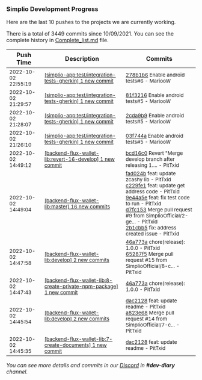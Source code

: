 
### Simplio Development Progress

Here are the last 10 pushes to the projects we are currently working.

There is a total of 3449 commits since 10/09/2021. You can see the complete history in
 [Complete_list.md](Complete_list.md) file.

| Push Time | Description | Commits |
| --- | --- | --- |
| <sub>2022-10-02 22:55:19</sub> | <sub>[[simplio-app:test/integration\-tests\-gherkin] 1 new commit](https://github.com/SimplioOfficial/simplio-app/commit/278b1b67580811c66deb08cbdb9010ab974a5b6e)</sub> | <sub>[278b1b6](https://github.com/SimplioOfficial/simplio-app/commit/278b1b67580811c66deb08cbdb9010ab974a5b6e) Enable android tests#6 - MariooW</sub> |
| <sub>2022-10-02 21:29:57</sub> | <sub>[[simplio-app:test/integration\-tests\-gherkin] 1 new commit](https://github.com/SimplioOfficial/simplio-app/commit/81f32167fc8578c6cab814b71fa1447b91e63966)</sub> | <sub>[81f3216](https://github.com/SimplioOfficial/simplio-app/commit/81f32167fc8578c6cab814b71fa1447b91e63966) Enable android tests#5 - MariooW</sub> |
| <sub>2022-10-02 21:28:07</sub> | <sub>[[simplio-app:test/integration\-tests\-gherkin] 1 new commit](https://github.com/SimplioOfficial/simplio-app/commit/2cda9b9544dfae2649353b20530baa3c0066e126)</sub> | <sub>[2cda9b9](https://github.com/SimplioOfficial/simplio-app/commit/2cda9b9544dfae2649353b20530baa3c0066e126) Enable android tests#5 - MariooW</sub> |
| <sub>2022-10-02 21:26:10</sub> | <sub>[[simplio-app:test/integration\-tests\-gherkin] 1 new commit](https://github.com/SimplioOfficial/simplio-app/commit/03f744a83c17d496544389124a9022d50c362520)</sub> | <sub>[03f744a](https://github.com/SimplioOfficial/simplio-app/commit/03f744a83c17d496544389124a9022d50c362520) Enable android tests#5 - MariooW</sub> |
| <sub>2022-10-02 14:49:12</sub> | <sub>[[backend-flux-wallet-lib:revert\-16\-develop] 1 new commit](https://github.com/SimplioOfficial/backend-flux-wallet-lib/commit/bcd16c090744b418687b3055b7653792013c5684)</sub> | <sub>[bcd16c0](https://github.com/SimplioOfficial/backend-flux-wallet-lib/commit/bcd16c090744b418687b3055b7653792013c5684) Revert "Merge develop branch after releasing 1.... - PitTxid</sub> |
| <sub>2022-10-02 14:49:04</sub> | <sub>[[backend-flux-wallet-lib:master] 16 new commits](https://github.com/SimplioOfficial/backend-flux-wallet-lib/compare/bf53b5d5255b...40c572d0ac67)</sub> | <sub>[fad024b](https://github.com/SimplioOfficial/backend-flux-wallet-lib/commit/fad024b9ab45a19f9a91735fe1f12cbada9e7223) feat: update zcashy lib - PitTxid<br>[c229fe1](https://github.com/SimplioOfficial/backend-flux-wallet-lib/commit/c229fe12f79b630e1290463d9e949dcc8268e534) feat: update get address code - PitTxid<br>[9e44a5e](https://github.com/SimplioOfficial/backend-flux-wallet-lib/commit/9e44a5ea9624a419ff782655117b0cfbda46ae66) feat: fix test code to run - PitTxid<br>[d7fc153](https://github.com/SimplioOfficial/backend-flux-wallet-lib/commit/d7fc1538328330813e5c8371987a42becc3755b0) Merge pull request #9 from SimplioOfficial/2-ge... - PitTxid<br>[2b1cbb5](https://github.com/SimplioOfficial/backend-flux-wallet-lib/commit/2b1cbb58b04752e5ffb723bf343c3f18d7eb7b4a) fix: address created issue - PitTxid</sub> |
| <sub>2022-10-02 14:47:58</sub> | <sub>[[backend-flux-wallet-lib:develop] 2 new commits](https://github.com/SimplioOfficial/backend-flux-wallet-lib/compare/a823e686f1e6...65287f50652d)</sub> | <sub>[46a773a](https://github.com/SimplioOfficial/backend-flux-wallet-lib/commit/46a773a0da55aacc9347116746d582fdc226c14f) chore(release): 1.0.0 - PitTxid<br>[65287f5](https://github.com/SimplioOfficial/backend-flux-wallet-lib/commit/65287f50652d8089fe2be37ceae1c8a95a463830) Merge pull request #15 from SimplioOfficial/8-c... - PitTxid</sub> |
| <sub>2022-10-02 14:47:43</sub> | <sub>[[backend-flux-wallet-lib:8\-create\-private\-npm\-package] 1 new commit](https://github.com/SimplioOfficial/backend-flux-wallet-lib/commit/46a773a0da55aacc9347116746d582fdc226c14f)</sub> | <sub>[46a773a](https://github.com/SimplioOfficial/backend-flux-wallet-lib/commit/46a773a0da55aacc9347116746d582fdc226c14f) chore(release): 1.0.0 - PitTxid</sub> |
| <sub>2022-10-02 14:45:54</sub> | <sub>[[backend-flux-wallet-lib:develop] 2 new commits](https://github.com/SimplioOfficial/backend-flux-wallet-lib/compare/13ab533e15d6...a823e686f1e6)</sub> | <sub>[dac2128](https://github.com/SimplioOfficial/backend-flux-wallet-lib/commit/dac2128b89adef5cd3391e56a13a01540bb9e601) feat: update readme - PitTxid<br>[a823e68](https://github.com/SimplioOfficial/backend-flux-wallet-lib/commit/a823e686f1e61d12442160051d74da76ffb339b4) Merge pull request #14 from SimplioOfficial/7-c... - PitTxid</sub> |
| <sub>2022-10-02 14:45:35</sub> | <sub>[[backend-flux-wallet-lib:7\-create\-documents] 1 new commit](https://github.com/SimplioOfficial/backend-flux-wallet-lib/commit/dac2128b89adef5cd3391e56a13a01540bb9e601)</sub> | <sub>[dac2128](https://github.com/SimplioOfficial/backend-flux-wallet-lib/commit/dac2128b89adef5cd3391e56a13a01540bb9e601) feat: update readme - PitTxid</sub> |

_You can see more details and commits in our [Discord](https://discord.gg/aKhjuwZmdP) in **#dev-diary** channel._
